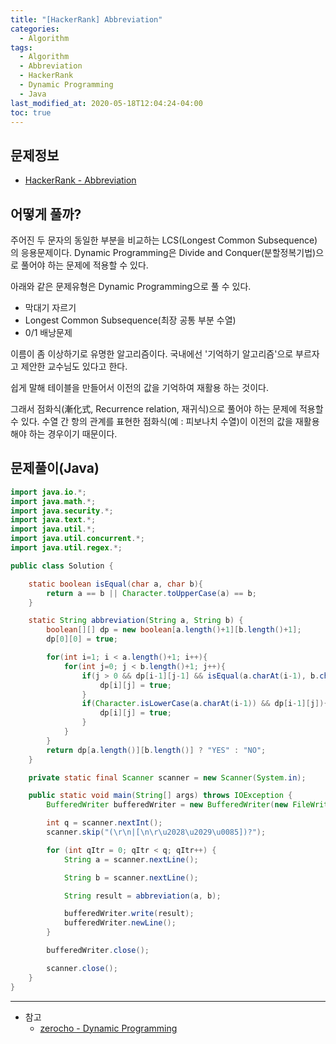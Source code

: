 ```yaml
---
title: "[HackerRank] Abbreviation"
categories: 
  - Algorithm
tags:
  - Algorithm
  - Abbreviation
  - HackerRank
  - Dynamic Programming
  - Java
last_modified_at: 2020-05-18T12:04:24-04:00
toc: true
---
```

문제정보
-
- [HackerRank - Abbreviation](https://www.hackerrank.com/challenges/abbr/problem)

어떻게 풀까?
-
주어진 두 문자의 동일한 부분을 비교하는 LCS(Longest Common Subsequence)의 응용문제이다. Dynamic Programming은 Divide and Conquer(분할정복기법)으로 풀어야 하는 문제에 적용할 수 있다.

아래와 같은 문제유형은 Dynamic Programming으로 풀 수 있다.

- 막대기 자르기
- Longest Common Subsequence(최장 공통 부분 수열)
- 0/1 배낭문제

이름이 좀 이상하기로 유명한 알고리즘이다. 국내에선 '기억하기 알고리즘'으로 부르자고 제안한 교수님도 있다고 한다. 

쉽게 말해 테이블을 만들어서 이전의 값을 기억하여 재활용 하는 것이다.

그래서 점화식(漸化式, Recurrence relation, 재귀식)으로 풀어야 하는 문제에 적용할 수 있다. 수열 간 항의 관계를 표현한 점화식(예 : 피보나치 수열)이 이전의 값을 재활용 해야 하는 경우이기 때문이다.


문제풀이(Java)
-
~~~java
import java.io.*;
import java.math.*;
import java.security.*;
import java.text.*;
import java.util.*;
import java.util.concurrent.*;
import java.util.regex.*;

public class Solution {

    static boolean isEqual(char a, char b){
        return a == b || Character.toUpperCase(a) == b;
    }

    static String abbreviation(String a, String b) {
        boolean[][] dp = new boolean[a.length()+1][b.length()+1];
        dp[0][0] = true;

        for(int i=1; i < a.length()+1; i++){
            for(int j=0; j < b.length()+1; j++){
                if(j > 0 && dp[i-1][j-1] && isEqual(a.charAt(i-1), b.charAt(j-1))){
                    dp[i][j] = true;
                }
                if(Character.isLowerCase(a.charAt(i-1)) && dp[i-1][j]){
                    dp[i][j] = true;
                }
            }
        }
        return dp[a.length()][b.length()] ? "YES" : "NO";
    }

    private static final Scanner scanner = new Scanner(System.in);

    public static void main(String[] args) throws IOException {
        BufferedWriter bufferedWriter = new BufferedWriter(new FileWriter(System.getenv("OUTPUT_PATH")));

        int q = scanner.nextInt();
        scanner.skip("(\r\n|[\n\r\u2028\u2029\u0085])?");

        for (int qItr = 0; qItr < q; qItr++) {
            String a = scanner.nextLine();

            String b = scanner.nextLine();

            String result = abbreviation(a, b);

            bufferedWriter.write(result);
            bufferedWriter.newLine();
        }

        bufferedWriter.close();

        scanner.close();
    }
}
~~~

- - -
* 참고
  - [zerocho - Dynamic Programming](https://www.zerocho.com/category/Algorithm/post/584b979a580277001862f182)